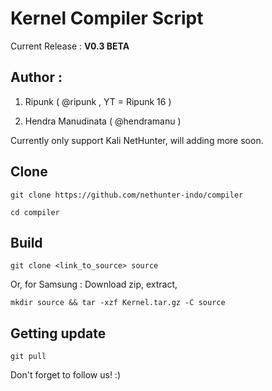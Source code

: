# Kernel Compiler Script

Current Release : **V0.3 BETA**

## Author :

1. Ripunk ( @ripunk , YT = Ripunk 16 )

2. Hendra Manudinata ( @hendramanu )

Currently only support Kali NetHunter, will adding more soon.

## Clone

```git clone https://github.com/nethunter-indo/compiler```

```cd compiler```

## Build

``` git clone <link_to_source> source ```

Or, for Samsung : Download zip, extract,

``` mkdir source && tar -xzf Kernel.tar.gz -C source ```

## Getting update

```git pull```

Don't forget to follow us! :)
